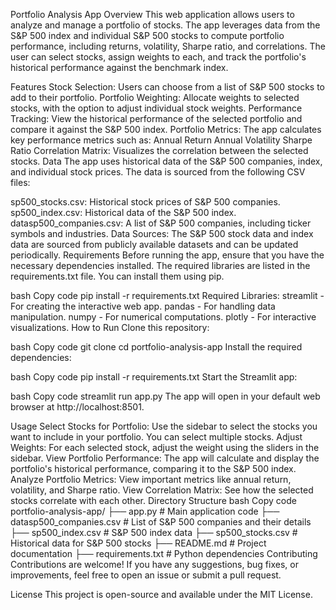 Portfolio Analysis App
Overview
This web application allows users to analyze and manage a portfolio of stocks. The app leverages data from the S&P 500 index and individual S&P 500 stocks to compute portfolio performance, including returns, volatility, Sharpe ratio, and correlations. The user can select stocks, assign weights to each, and track the portfolio's historical performance against the benchmark index.

Features
Stock Selection: Users can choose from a list of S&P 500 stocks to add to their portfolio.
Portfolio Weighting: Allocate weights to selected stocks, with the option to adjust individual stock weights.
Performance Tracking: View the historical performance of the selected portfolio and compare it against the S&P 500 index.
Portfolio Metrics: The app calculates key performance metrics such as:
Annual Return
Annual Volatility
Sharpe Ratio
Correlation Matrix: Visualizes the correlation between the selected stocks.
Data
The app uses historical data of the S&P 500 companies, index, and individual stock prices. The data is sourced from the following CSV files:

sp500_stocks.csv: Historical stock prices of S&P 500 companies.
sp500_index.csv: Historical data of the S&P 500 index.
datasp500_companies.csv: A list of S&P 500 companies, including ticker symbols and industries.
Data Sources:
The S&P 500 stock data and index data are sourced from publicly available datasets and can be updated periodically.
Requirements
Before running the app, ensure that you have the necessary dependencies installed. The required libraries are listed in the requirements.txt file. You can install them using pip.

bash
Copy code
pip install -r requirements.txt
Required Libraries:
streamlit - For creating the interactive web app.
pandas - For handling data manipulation.
numpy - For numerical computations.
plotly - For interactive visualizations.
How to Run
Clone this repository:

bash
Copy code
git clone <repository-url>
cd portfolio-analysis-app
Install the required dependencies:

bash
Copy code
pip install -r requirements.txt
Start the Streamlit app:

bash
Copy code
streamlit run app.py
The app will open in your default web browser at http://localhost:8501.

Usage
Select Stocks for Portfolio: Use the sidebar to select the stocks you want to include in your portfolio. You can select multiple stocks.
Adjust Weights: For each selected stock, adjust the weight using the sliders in the sidebar.
View Portfolio Performance: The app will calculate and display the portfolio's historical performance, comparing it to the S&P 500 index.
Analyze Portfolio Metrics: View important metrics like annual return, volatility, and Sharpe ratio.
View Correlation Matrix: See how the selected stocks correlate with each other.
Directory Structure
bash
Copy code
portfolio-analysis-app/
├── app.py                   # Main application code
├── datasp500_companies.csv   # List of S&P 500 companies and their details
├── sp500_index.csv           # S&P 500 index data
├── sp500_stocks.csv          # Historical data for S&P 500 stocks
├── README.md                # Project documentation
├── requirements.txt          # Python dependencies
Contributing
Contributions are welcome! If you have any suggestions, bug fixes, or improvements, feel free to open an issue or submit a pull request.

License
This project is open-source and available under the MIT License.